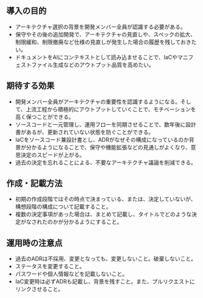 ## 導入の目的
- アーキテクチャ選択の背景を開発メンバー全員が認識する必要がある。
- 保守やその後の追加開発で、アーキテクチャの見直しや、スペックの拡大、制限緩和、制限撤廃など仕様の見直しが発生した場合の履歴を残しておきたい。
- ドキュメントをAIにコンテキストとして読み込ませることで、IaCやマニフェストファイル生成などのアウトプット品質を高めたい。

## 期待する効果
- 開発メンバー全員がアーキテクチャの重要性を認識するようになる。そして、上流工程から積極的にアウトプットしていくことで、モチベーションを高く保つことができる。
- ソースコードと一元管理し、運用フローを同期させることで、数年後に設計書があるが、更新されていない状態を防ぐことができる。
- IaCをソースコード兼設計書とし、ADRがなぜその構成になっているのか背景が分かるようになることで、保守や機能拡張などの見通しがよくなり、意思決定のスピードが上がる。
- 過去の決定を忘れることによる、不要なアーキテクチャ議論を削減できる。

## 作成・記載方法
- 初期の作成段階ではその時点で決まっている、または、決定していないが、構想段階の構成について記載すること。
- 複数の決定事項があった場合は、まとめて記載し、タイトルでどのような決定がなされたのかが分かるようにすること。

## 運用時の注意点
- 過去のADRは不採用、変更となっても、変更しないこと。破棄しないこと。
- ステータスを変更すること。
- パスワードや個人情報などを記載しないこと。
- IaC変更時は必ずADRも記載し、背景を残すこと。また、プルリクエストにリンクさせること。
